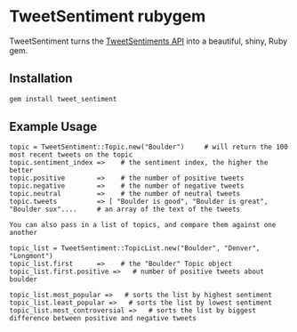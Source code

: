 TweetSentiment rubygem
=======================

TweetSentiment turns the [TweetSentiments API](http://intridea.com/2010/11/29/sentiment-analysis-using-tweetsentimentscom-api) into a beautiful, shiny, Ruby gem.

Installation
------------

```bash
gem install tweet_sentiment
```


Example Usage
-------------

    topic = TweetSentiment::Topic.new("Boulder")     # will return the 100 most recent tweets on the topic
    topic.sentiment_index =>    # the sentiment index, the higher the better
    topic.positive        =>    # the number of positive tweets
    topic.negative        =>    # the number of negative tweets
    topic.neutral         =>    # the number of neutral tweets
    topic.tweets          => [ "Boulder is good", "Boulder is great", "Boulder sux"....     # an array of the text of the tweets

    You can also pass in a list of topics, and compare them against one another

    topic_list = TweetSentiment::TopicList.new("Boulder", "Denver", "Longmont")
    topic_list.first      =>    # the "Boulder" Topic object
    topic_list.first.positive =>   # number of positive tweets about boulder

    topic_list.most_popular =>   # sorts the list by highest sentiment
    topic_list.least_popular =>   # sorts the list by lowest sentiment
    topic_list.most_controversial =>   # sorts the list by biggest difference between positive and negative tweets
